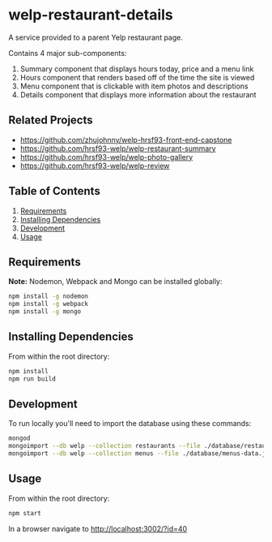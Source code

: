 # welp-restaurant-details

A service provided to a parent Yelp restaurant page.

Contains 4 major sub-components: 
1. Summary component that displays hours today, price and a menu link
2. Hours component that renders based off of the time the site is viewed
3. Menu component that is clickable with item photos and descriptions
4. Details component that displays more information about the restaurant

## Related Projects

  - https://github.com/zhujohnny/welp-hrsf93-front-end-capstone
  - https://github.com/hrsf93-welp/welp-restaurant-summary
  - https://github.com/hrsf93-welp/welp-photo-gallery
  - https://github.com/hrsf93-welp/welp-review

## Table of Contents

1. [Requirements](#requirements)
2. [Installing Dependencies](#installing-dependencies)
3. [Development](#development)
4. [Usage](#usage)

## Requirements

__Note:__ Nodemon, Webpack and Mongo can be installed globally:
```sh
npm install -g nodemon
npm install -g webpack
npm install -g mongo
```
## Installing Dependencies

From within the root directory:

```sh
npm install
npm run build
```

## Development

To run locally you'll need to import the database using these commands:

```sh
mongod
mongoimport --db welp --collection restaurants --file ./database/restaurants-data.json
mongoimport --db welp --collection menus --file ./database/menus-data.json

```

## Usage

From within the root directory:
```sh
npm start
```
In a browser navigate to [http://localhost:3002/?id=40](http://localhost:3002/?id=40)